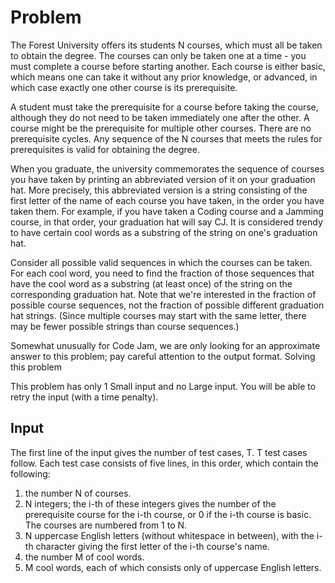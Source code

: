 # Problem

The Forest University offers its students N courses, which must all be taken to obtain the degree. The courses can only be taken one at a time - you must complete a course before starting another. Each course is either basic, which means one can take it without any prior knowledge, or advanced, in which case exactly one other course is its prerequisite.

A student must take the prerequisite for a course before taking the course, although they do not need to be taken immediately one after the other. A course might be the prerequisite for multiple other courses. There are no prerequisite cycles. Any sequence of the N courses that meets the rules for prerequisites is valid for obtaining the degree.

When you graduate, the university commemorates the sequence of courses you have taken by printing an abbreviated version of it on your graduation hat. More precisely, this abbreviated version is a string consisting of the first letter of the name of each course you have taken, in the order you have taken them. For example, if you have taken a Coding course and a Jamming course, in that order, your graduation hat will say CJ. It is considered trendy to have certain cool words as a substring of the string on one's graduation hat.

Consider all possible valid sequences in which the courses can be taken. For each cool word, you need to find the fraction of those sequences that have the cool word as a substring (at least once) of the string on the corresponding graduation hat. Note that we're interested in the fraction of possible course sequences, not the fraction of possible different graduation hat strings. (Since multiple courses may start with the same letter, there may be fewer possible strings than course sequences.)

Somewhat unusually for Code Jam, we are only looking for an approximate answer to this problem; pay careful attention to the output format.
Solving this problem

This problem has only 1 Small input and no Large input. You will be able to retry the input (with a time penalty).

## Input

The first line of the input gives the number of test cases, T. T test cases follow. Each test case consists of five lines, in this order, which contain the following:

1. the number N of courses.
1. N integers; the i-th of these integers gives the number of the prerequisite course for the i-th course, or 0 if the i-th course is basic. The courses are numbered from 1 to N.
1. N uppercase English letters (without whitespace in between), with the i-th character giving the first letter of the i-th course's name.
1. the number M of cool words.
1. M cool words, each of which consists only of uppercase English letters.
